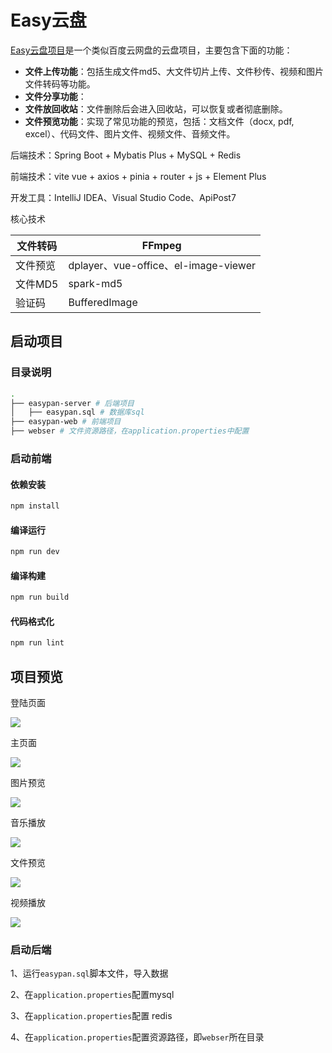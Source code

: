 # Easy云盘

[Easy云盘项目](https://sx-code.github.io/wiki/easypan/01_introduce/index.html#start)是一个类似百度云网盘的云盘项目，主要包含下面的功能：

- **文件上传功能**：包括生成文件md5、大文件切片上传、文件秒传、视频和图片文件转码等功能。
- **文件分享功能**：
- **文件放回收站**：文件删除后会进入回收站，可以恢复或者彻底删除。
- **文件预览功能**：实现了常见功能的预览，包括：文档文件（docx, pdf, excel）、代码文件、图片文件、视频文件、音频文件。

后端技术：Spring Boot + Mybatis Plus + MySQL + Redis

前端技术：vite vue + axios + pinia + router + js + Element Plus

开发工具：IntelliJ IDEA、Visual Studio Code、ApiPost7

核心技术

| 文件转码 | FFmpeg                               |
| -------- | ------------------------------------ |
| 文件预览 | dplayer、vue-office、el-image-viewer |
| 文件MD5  | spark-md5                            |
| 验证码   | BufferedImage                        |



## 启动项目

### 目录说明

```bash
.
├── easypan-server # 后端项目
│   ├── easypan.sql # 数据库sql
├── easypan-web # 前端项目
├── webser # 文件资源路径，在application.properties中配置
```



### 启动前端

#### 依赖安装

```sh
npm install
```

#### 编译运行

```sh
npm run dev
```

#### 编译构建

```sh
npm run build
```

#### 代码格式化

```sh
npm run lint
```

## 项目预览

登陆页面

![](https://gcore.jsdelivr.net/gh/sx-code/tuchuang@main/easypan/easypan-login.png)

主页面

![](https://gcore.jsdelivr.net/gh/sx-code/tuchuang@main/easypan/easypan-index.png)

图片预览

![](https://gcore.jsdelivr.net/gh/sx-code/tuchuang@main/easypan/easypan-image.png)

音乐播放

![](https://gcore.jsdelivr.net/gh/sx-code/tuchuang@main/easypan/easypan-music.png)

文件预览

![](https://gcore.jsdelivr.net/gh/sx-code/tuchuang@main/easypan/easypan-text.png)

视频播放

![](https://gcore.jsdelivr.net/gh/sx-code/tuchuang@main/easypan/easypan-video.png)

### 启动后端

1、运行`easypan.sql`脚本文件，导入数据

2、在`application.properties`配置mysql

3、在`application.properties`配置 redis

4、在`application.properties`配置资源路径，即`webser`所在目录



